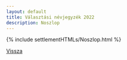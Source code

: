 ```yaml
---
layout: default
title: Választási névjegyzék 2022
description: Noszlop
---
```


{% include settlementHTMLs/Noszlop.html %}

[Vissza](./)